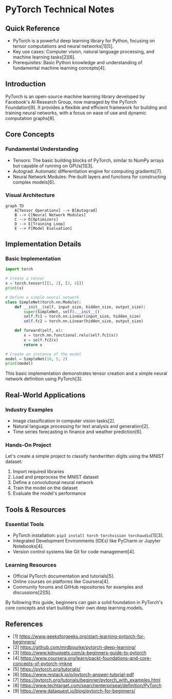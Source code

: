 # PyTorch Technical Notes
<!-- [A rectangular image showing the PyTorch logo, a tensor visualization, and code snippets on a dark background, representing the core concepts of PyTorch for beginners] -->

## Quick Reference
- PyTorch is a powerful deep learning library for Python, focusing on tensor computations and neural networks[1][5].
- Key use cases: Computer vision, natural language processing, and machine learning tasks[2][6].
- Prerequisites: Basic Python knowledge and understanding of fundamental machine learning concepts[4].

## Introduction
PyTorch is an open-source machine learning library developed by Facebook's AI Research Group, now managed by the PyTorch Foundation[9]. It provides a flexible and efficient framework for building and training neural networks, with a focus on ease of use and dynamic computation graphs[8].

## Core Concepts

### Fundamental Understanding
- Tensors: The basic building blocks of PyTorch, similar to NumPy arrays but capable of running on GPUs[1][3].
- Autograd: Automatic differentiation engine for computing gradients[7].
- Neural Network Modules: Pre-built layers and functions for constructing complex models[6].

### Visual Architecture
```mermaid
graph TD
    A[Tensor Operations] --> B[Autograd]
    B --> C[Neural Network Modules]
    C --> D[Optimizers]
    D --> E[Training Loop]
    E --> F[Model Evaluation]
```

## Implementation Details

### Basic Implementation
```python
import torch

# Create a tensor
x = torch.tensor([[1, 2], [3, 4]])
print(x)

# Define a simple neural network
class SimpleNet(torch.nn.Module):
    def __init__(self, input_size, hidden_size, output_size):
        super(SimpleNet, self).__init__()
        self.fc1 = torch.nn.Linear(input_size, hidden_size)
        self.fc2 = torch.nn.Linear(hidden_size, output_size)

    def forward(self, x):
        x = torch.nn.functional.relu(self.fc1(x))
        x = self.fc2(x)
        return x

# Create an instance of the model
model = SimpleNet(10, 5, 2)
print(model)
```

This basic implementation demonstrates tensor creation and a simple neural network definition using PyTorch[3].

## Real-World Applications

### Industry Examples
- Image classification in computer vision tasks[2].
- Natural language processing for text analysis and generation[2].
- Time series forecasting in finance and weather prediction[6].

### Hands-On Project
Let's create a simple project to classify handwritten digits using the MNIST dataset:

1. Import required libraries
2. Load and preprocess the MNIST dataset
3. Define a convolutional neural network
4. Train the model on the dataset
5. Evaluate the model's performance

## Tools & Resources

### Essential Tools
- PyTorch installation: `pip3 install torch torchvision torchaudio`[1][3].
- Integrated Development Environments (IDEs) like PyCharm or Jupyter Notebooks[4].
- Version control systems like Git for code management[4].

### Learning Resources
- Official PyTorch documentation and tutorials[5].
- Online courses on platforms like Coursera[4].
- Community forums and GitHub repositories for examples and discussions[2][5].

By following this guide, beginners can gain a solid foundation in PyTorch's core concepts and start building their own deep learning models.

## References

- [1] https://www.geeksforgeeks.org/start-learning-pytorch-for-beginners/
- [2] https://github.com/mrdbourke/pytorch-deep-learning/
- [3] https://www.kdnuggets.com/a-beginners-guide-to-pytorch
- [4] https://www.coursera.org/learn/packt-foundations-and-core-concepts-of-pytorch-jmkne
- [5] https://pytorch.org/tutorials/
- [6] https://www.restack.io/p/pytorch-answer-tutorial-pdf
- [7] https://pytorch.org/tutorials/beginner/pytorch_with_examples.html
- [8] https://www.techtarget.com/searchenterpriseai/definition/PyTorch
- [9] https://www.dataquest.io/blog/pytorch-for-beginners/